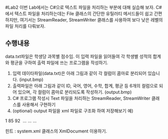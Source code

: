 #Lab2
이번 Lab에서는 C#으로 텍스트 파일을 처리하는 부분에 대해 실습해 보자.
C#에서 텍스트 파일을 처리하는데는 File 클래스의 간단한 유틸러티 메서드들이 쉽고 간편하지만, 
여기서는 StreamReader, StreamWriter 클래스를 사용하여 보다 낮은 레벨의 파일 처리를 다뤄보자.

## 수행내용
data.txt파일은 학생당 과목별 점수임. 이 입력 파일을 읽어들여 각 학생별 성적의 합계와 평균을 구하여 출력 파일에 쓰는 프로그램을 작성하기.
1. 입력 데이타파일(data.txt)은 아래 그림과 같이 각 컬럼이 콤마로 분리되어 있습니다. (input.bmp)
2. 출력파일은 아래 그림과 같이 ID, 국어, 영어, 수학, 합계, 평균 등 6개의 컬럼으로 되어 있으며, 각 컬럼이 콤마로 분리되도록 작성하기. (output.bmp)
3. C# 프로그램 작성시 Text 파일을 처리하는 StreamReader, StreamWriter 클래스를 사용해서 구현하기
4. (optional) output 파일을 xml 파일로 구조화 하여 저장해보기 
예)
<student>
    <number>1</number>
    <korean>85</korean>
    <english>92</english>
    <math>88</math>
    <sum> ... </sum>
    <avrg> ... </avrg>
</student>
...

힌트 : system.xml 클래스의 XmlDocument 이용하기.